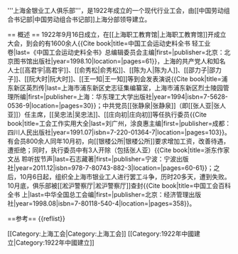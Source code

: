 '''上海金银业工人俱乐部'''，是1922年成立的一个现代行业工会，由[[中国劳动组合书记部|中国劳动组合书记部]]上海分部领导建立。

== 概述 ==
1922年9月16日成立，在[[上海职工教育馆|上海职工教育馆]]开成立大会，到会的有1600余人<ref>{{Cite book|title=中国工会运动史料全书 轻工业卷|last=《中国工会运动史料全书》总编辑委员会主编|first=|publisher=北京：北京图书馆出版社|year=1998.10|location=|pages=61}}</ref>，上海的共产党人和知名人士[[高君宇|高君宇]]、[[俞秀松|俞秀松]]、[[陈为人|陈为人]]、[[邵力子|邵力子]]、[[阮大时|阮大时]]、[[王一知|王一知]]等到会发表演说<ref>{{Cite book|title=浦东新区英烈传|last=上海市浦东新区史志征集编纂室，上海市浦东新区烈士陵园管理所编|first=|publisher=上海：华东理工大学出版社|year=1994|isbn=7-5628-0536-9|location=|pages=30}}</ref>；中共党员[[张静泉|张静泉]]（即[[张人亚|张人亚]]）任主席，[[吴忠法|吴忠法]]、[[庄向初|庄向初]]等任执行委员<ref>{{Cite book|title=工会工作实用大全|last=刘广州，涂良惠主编|first=|publisher=成都：四川人民出版社|year=1991.07|isbn=7-220-01364-7|location=|pages=103}}</ref>。有会员800余人同年10月初，向[[银楼公所|银楼公所]]要求增加工资，改善待遇，遭拒绝；同时，执行委员中有3人开除（包括张人亚）<ref>{{Cite book|title=浙东作家文丛 聆听拔节声|last=石志藏著|first=|publisher=宁波：宁波出版社|year=2011.12|isbn=978-7-80743-882-3|location=|pages=60-61}}</ref>；之后，10月6日起，组织全上海市银业工人进行罢工斗争，历时20多天，遭到失败。10月底，俱乐部被[[淞沪警察厅|淞沪警察厅]]查封<ref>{{Cite book|title=中国工会百科全书 上|last=中华全国总工会编|first=|publisher=北京：经济管理出版社|year=1998.08|isbn=7-80118-540-4|location=|pages=358}}</ref>。

==参考==
{{reflist}}

[[Category:上海工会|Category:上海工会]]
[[Category:1922年中國建立|Category:1922年中國建立]]